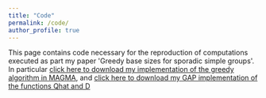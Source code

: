 ```yaml
---
title: "Code"
permalink: /code/
author_profile: true
---
```

This page contains code necessary for the reproduction of computations executed as part my paper 'Greedy base sizes for sporadic simple groups'. In particular [click here to download my implementation of the greedy algorithm in MAGMA](https://github.com/coendelvalle/coendelvalle.github.io/raw/main/files/greedy.txt), and [click here to download my GAP implementation of the functions Qhat and D](https://github.com/coendelvalle/coendelvalle.github.io/raw/main/files/QD.txt)
